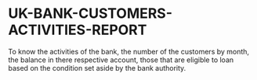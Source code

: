 # UK-BANK-CUSTOMERS-ACTIVITIES-REPORT
To know the activities of the bank, the number of the customers by month, the balance in there respective account, those that are eligible to loan based on the condition set aside by the bank authority. 
